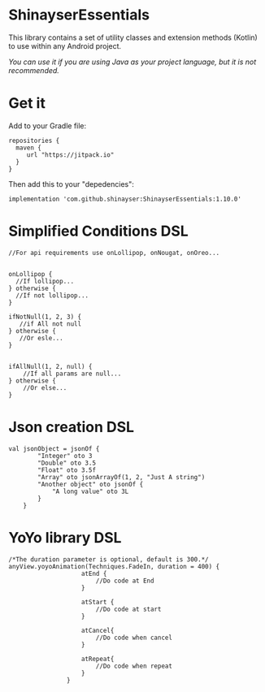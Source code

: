 # ShinayserEssentials
This library contains a set of utility classes and extension methods (Kotlin) to use within any Android project.

*You can use it if you are using Java as your project language, but it is not recommended.*

# Get it

Add to your Gradle file:

    repositories {
      maven {
         url "https://jitpack.io"
      }
    }       


Then add this to your "depedencies":
   
    implementation 'com.github.shinayser:ShinayserEssentials:1.10.0'



# Simplified Conditions DSL

    //For api requirements use onLollipop, onNougat, onOreo...
    
    
    onLollipop {    
      //If lollipop...    
    } otherwise {
      //If not lollipop...       
    }
           
    ifNotNull(1, 2, 3) {
       //if All not null
    } otherwise {
       //Or esle...
    }
        
    
    ifAllNull(1, 2, null) {
        //If all params are null...
    } otherwise {
        //Or else...
    }
    

# Json creation DSL

    val jsonObject = jsonOf {
            "Integer" oto 3
            "Double" oto 3.5
            "Float" oto 3.5f
            "Array" oto jsonArrayOf(1, 2, "Just A string")
            "Another object" oto jsonOf {
                "A long value" oto 3L
            }
        }


# YoYo library DSL

    /*The duration parameter is optional, default is 300.*/
    anyView.yoyoAnimation(Techniques.FadeIn, duration = 400) {
                        atEnd {
                            //Do code at End
                        }

                        atStart {
                            //Do code at start
                        }

                        atCancel{
                            //Do code when cancel
                        }

                        atRepeat{
                            //Do code when repeat
                        }
                    }
